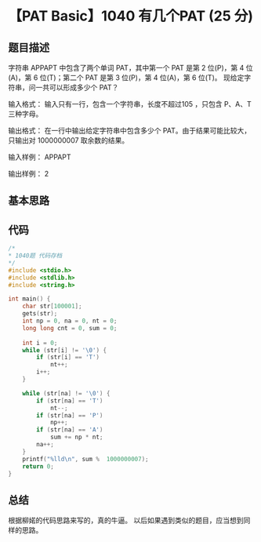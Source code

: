 # 【PAT Basic】1040 有几个PAT (25 分)

## 题目描述

字符串 APPAPT 中包含了两个单词 PAT，其中第一个 PAT 是第 2 位(P)，第 4 位(A)，第 6 位(T)；第二个 PAT 是第 3 位(P)，第 4 位(A)，第 6 位(T)。
现给定字符串，问一共可以形成多少个 PAT？

输入格式：
输入只有一行，包含一个字符串，长度不超过10​5​​ ，只包含 P、A、T 三种字母。

输出格式：
在一行中输出给定字符串中包含多少个 PAT。由于结果可能比较大，只输出对 1000000007 取余数的结果。

输入样例：
APPAPT

输出样例：
2

## 基本思路

## 代码

```c++
/*
* 1040题 代码存档
*/
#include <stdio.h>
#include <stdlib.h>
#include <string.h>

int main() {
    char str[100001];
    gets(str);
    int np = 0, na = 0, nt = 0;
    long long cnt = 0, sum = 0;
    
    int i = 0;
    while (str[i] != '\0') {
        if (str[i] == 'T')
            nt++;
        i++;
    }

    while (str[na] != '\0') {
        if (str[na] == 'T')
            nt--;
        if (str[na] == 'P')
            np++;
        if (str[na] == 'A')
            sum += np * nt;
        na++;
    }
    printf("%lld\n", sum %  1000000007);
    return 0;
}
```

## 总结

根据柳婼的代码思路来写的，真的牛逼。
以后如果遇到类似的题目，应当想到同样的思路。